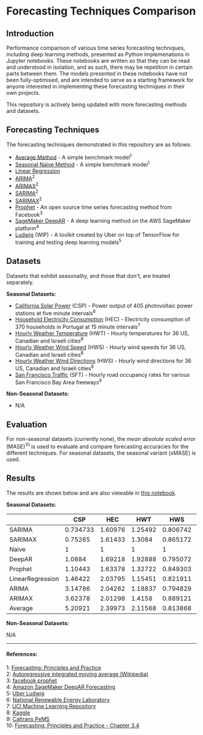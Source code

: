 # Forecasting Techniques Comparison

## Introduction

Performance comparison of various time series forecasting techniques, including deep learning methods, presented as Python implemenations in Jupyter notebooks. These notebooks are written so that they can be read and understood in isolation, and as such, there may be repetition in certain parts between them. The models presented in these notebooks have not been fully-optimised, and are intended to serve as a starting framework for anyone interested in implementing these forecasting techniques in their own projects.

This repository is actively being updated with more forecasting methods and datasets.

## Forecasting Techniques

The forecasting techniques demonstrated in this repository are as follows:
- [Average Method](Average) - A simple benchmark model<sup>1</sup>
- [Seasonal Naïve Method](Naive) - A simple benchmark model<sup>1</sup>
- [Linear Regression](LinearRegression)
- [ARIMA](ARIMA)<sup>2</sup>
- [ARIMAX](ARIMAX)<sup>2</sup>
- [SARIMA](SARIMA)<sup>2</sup>
- [SARIMAX](SARIMAX)<sup>2</sup>
- [Prophet](Prophet) - An open source time series forecasting method from Facebook<sup>3</sup>
- [SageMaker DeepAR](DeepAR) - A deep learning method on the AWS SageMaker platform<sup>4</sup>
- [Ludwig](Ludwig) (WIP) - A toolkit created by Uber on top of TensorFlow for training and testing deep learning models<sup>5</sup> 

## Datasets

Datasets that exhibit seasonality, and those that don't, are treated separately.

**Seasonal Datasets:**
- [California Solar Power](datasets/california-solar-power.ipynb) (CSP) - Power output of 405 photovoltaic power stations at five minute intervals<sup>6</sup>
- [Household Electricity Consumption](datasets/household-electricity-consumption.ipynb) (HEC) - Electricity consumption of 370 households in Portugal at 15 minute intervals<sup>7</sup>
- [Hourly Weather Temperature](datasets/hourly-weather.ipynb) (HWT) - Hourly temperatures for 36 US, Canadian and Israeli cities<sup>8</sup>
- [Hourly Weather Wind Speed](datasets/hourly-weather.ipynb) (HWS) - Hourly wind speeds for 36 US, Canadian and Israeli cities<sup>8</sup>
- [Hourly Weather Wind Directions](datasets/hourly-weather.ipynb) (HWS) - Hourly wind directions for 36 US, Canadian and Israeli cities<sup>8</sup>
- [San Francisco Traffic](datasets/san-francisco-traffic.ipynb) (SFT) - Hourly road occupancy rates for various San Francisco Bay Area freeways<sup>9</sup>

**Non-Seasonal Datasets:**
- N/A

## Evaluation

For non-seasonal datasets (currently none), the *mean absolute scaled error* (MASE)<sup>10</sup> is used to evaluate and compare forecasting accuracies for the different techniques. For seasonal datasets, the seasonal variant (sMASE) is used.

## Results

The results are shown below and are also viewable in [this notebook](model-performance-comparisons.ipynb).

**Seasonal Datasets:**

||CSP|HEC|HWT|HWS|HWD|SFT|
|---|---|---|---|---|---|---|
|SARIMA|0.734733|1.60976|1.25492|0.806742|0.713394|1.06255|
|SARIMAX|0.75265|1.61433|1.3084|0.865172|0.731366|1.1555|
|Naive|1|1|1|1|1|1|
|DeepAR|1.0884|1.69218|1.92888|0.795072|0.754109|0.717766|
|Prophet|1.10443|1.63378|1.32722|0.849303|0.999691|1.4419|
|LinearRegression|1.46422|2.03795|1.15451|0.821911|0.830871|1.51436|
|ARIMA|3.14786|2.04262|1.18837|0.794829|0.838663|1.26169|
|ARIMAX|3.62378|2.01298|1.4158|0.889121|0.875279|1.40512|
|Average|5.20921|2.39973|2.11568|0.813868|0.878027|1.95147|


**Non-Seasonal Datasets:**

N/A

---
#### References:<br>
1: [Forecasting: Principles and Practice](https://otexts.org/fpp2/simple-methods.html)<br>
2: [Autoregressive integrated moving average (Wikipedia)](https://en.wikipedia.org/wiki/Autoregressive_integrated_moving_average)<br>
3: [facebook prophet](https://github.com/facebook/prophet)<br>
4: [Amazon SageMaker DeepAR Forecasting](https://docs.aws.amazon.com/sagemaker/latest/dg/deepar.html)<br>
5: [Uber Ludwig](https://github.com/uber/ludwig/)<br>
6: [National Renewable Energy Laboratory](https://www.nrel.gov/grid/solar-power-data.html)<br>
7: [UCI Machine Learning Repository](https://archive.ics.uci.edu/ml/datasets/ElectricityLoadDiagrams20112014)<br>
8: [Kaggle](https://www.kaggle.com/selfishgene/historical-hourly-weather-data/home)<br>
9: [Caltrans PeMS](http://pems.dot.ca.gov)<br>
10: [Forecasting: Principles and Practice - Chapter 3.4](https://otexts.org/fpp2/accuracy.html)<br>

